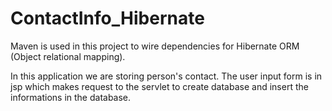 # ContactInfo_Hibernate

Maven is used in this project to wire dependencies for Hibernate ORM (Object relational mapping). 

In this application we are storing person's contact. The user input form is in jsp which makes request to the servlet to create database  and insert the informations in the database. 

